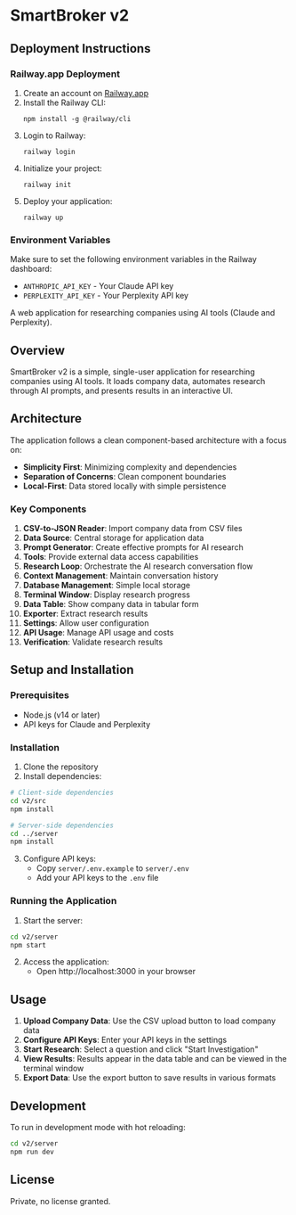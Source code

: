 # SmartBroker v2

## Deployment Instructions

### Railway.app Deployment

1. Create an account on [Railway.app](https://railway.app)
2. Install the Railway CLI:
   ```
   npm install -g @railway/cli
   ```
3. Login to Railway:
   ```
   railway login
   ```
4. Initialize your project:
   ```
   railway init
   ```
5. Deploy your application:
   ```
   railway up
   ```

### Environment Variables

Make sure to set the following environment variables in the Railway dashboard:

- `ANTHROPIC_API_KEY` - Your Claude API key
- `PERPLEXITY_API_KEY` - Your Perplexity API key

A web application for researching companies using AI tools (Claude and Perplexity).

## Overview

SmartBroker v2 is a simple, single-user application for researching companies using AI tools. It loads company data, automates research through AI prompts, and presents results in an interactive UI.

## Architecture

The application follows a clean component-based architecture with a focus on:

- **Simplicity First**: Minimizing complexity and dependencies
- **Separation of Concerns**: Clean component boundaries
- **Local-First**: Data stored locally with simple persistence

### Key Components

1. **CSV-to-JSON Reader**: Import company data from CSV files
2. **Data Source**: Central storage for application data
3. **Prompt Generator**: Create effective prompts for AI research
4. **Tools**: Provide external data access capabilities
5. **Research Loop**: Orchestrate the AI research conversation flow
6. **Context Management**: Maintain conversation history
7. **Database Management**: Simple local storage
8. **Terminal Window**: Display research progress
9. **Data Table**: Show company data in tabular form
10. **Exporter**: Extract research results
11. **Settings**: Allow user configuration
12. **API Usage**: Manage API usage and costs
13. **Verification**: Validate research results

## Setup and Installation

### Prerequisites

- Node.js (v14 or later)
- API keys for Claude and Perplexity

### Installation

1. Clone the repository
2. Install dependencies:

```bash
# Client-side dependencies
cd v2/src
npm install

# Server-side dependencies
cd ../server
npm install
```

3. Configure API keys:
   - Copy `server/.env.example` to `server/.env`
   - Add your API keys to the `.env` file

### Running the Application

1. Start the server:

```bash
cd v2/server
npm start
```

2. Access the application:
   - Open http://localhost:3000 in your browser

## Usage

1. **Upload Company Data**: Use the CSV upload button to load company data
2. **Configure API Keys**: Enter your API keys in the settings
3. **Start Research**: Select a question and click "Start Investigation"
4. **View Results**: Results appear in the data table and can be viewed in the terminal window
5. **Export Data**: Use the export button to save results in various formats

## Development

To run in development mode with hot reloading:

```bash
cd v2/server
npm run dev
```

## License

Private, no license granted.